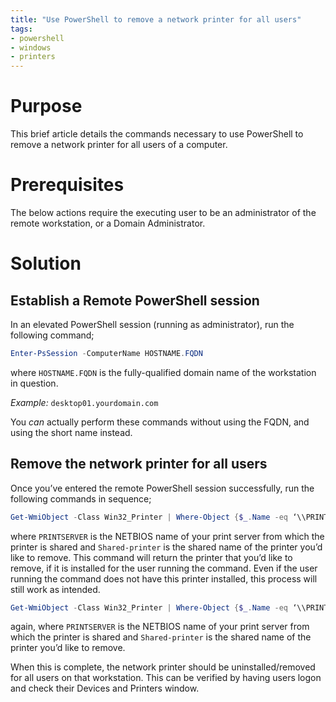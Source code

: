 ```yaml
---
title: "Use PowerShell to remove a network printer for all users"
tags:
- powershell
- windows
- printers
---
```


# Purpose
This brief article details the commands necessary to use PowerShell to remove a network printer for all users of a computer.

# Prerequisites
The below actions require the executing user to be an administrator of the remote workstation, or a Domain Administrator.

# Solution
## Establish a Remote PowerShell session
In an elevated PowerShell session (running as administrator), run the following command;
```PowerShell
Enter-PsSession -ComputerName HOSTNAME.FQDN
```
where `HOSTNAME.FQDN` is the fully-qualified domain name of the workstation in question.

_Example:_ `desktop01.yourdomain.com`  

You _can_ actually perform these commands without using the FQDN, and using the short name instead.

## Remove the network printer for all users
Once you’ve entered the remote PowerShell session successfully, run the following commands in sequence;
```PowerShell
Get-WmiObject -Class Win32_Printer | Where-Object {$_.Name -eq ‘\\PRINTSERVER\Shared-printer‘}
```
where `PRINTSERVER` is the NETBIOS name of your print server from which the printer is shared and `Shared-printer` is the shared name of the printer you’d like to remove. This command will return the printer that you’d like to remove, if it is installed for the user running the command. Even if the user running the command does not have this printer installed, this process will still work as intended.
```PowerShell
Get-WmiObject -Class Win32_Printer | Where-Object {$_.Name -eq ‘\\PRINTSERVER\Shared-printer‘}| foreach {$_.delete()}
```
again, where `PRINTSERVER` is the NETBIOS name of your print server from which the printer is shared and `Shared-printer` is the shared name of the printer you’d like to remove.

When this is complete, the network printer should be uninstalled/removed for all users on that workstation. This can be verified by having users logon and check their Devices and Printers window.